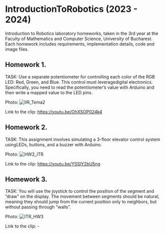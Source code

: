 # IntroductionToRobotics (2023 - 2024)
Introduction to Robotics laboratory homeworks, taken in the 3rd year at the Faculty of Mathematics and Computer Science, University of Bucharest. Each homework includes requirements, implementation details, code and image files. 

## Homework 1.
TASK: Use a separate potentiometer for controlling each color of the RGB LED: Red, Green, and Blue. This control must leveragedigital electronics. Specifically, you need to read the potentiometer’s value with Arduino and then write a mapped value to the LED pins.

Photo:
![IIR_Tema2](https://github.com/denisioja/IntroductionToRobotics/assets/92025554/8c4cc89a-51ce-4dcd-8852-b85ef7001b84)

Link to the clip: https://youtu.be/OhXSOP024k4

## Homework 2.
TASK: This assignment involves simulating a 3-floor elevator control system usingLEDs, buttons, and a buzzer with Arduino.

Photo:
![HW2_ITR](https://github.com/denisioja/IntroductionToRobotics/assets/92025554/6a5d0978-0e31-4b6f-9088-7af4ba8f26ef)

Link to the clip: https://youtu.be/YSSlY2bU5ng

## Homework 3.
TASK: You will use the joystick to control the position of the segment and ”draw” on the display. The movement between segments should be natural, meaning they should jump from the current position only to neighbors, but without passing through ”walls”.

Photo:
![ITR_HW3](https://github.com/denisioja/IntroductionToRobotics/assets/92025554/5d6c0210-68e9-4c98-8cf8-c63d3469b918)

Link to the clip: - 
